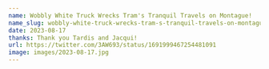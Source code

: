 ```yaml
---
name: Wobbly White Truck Wrecks Tram's Tranquil Travels on Montague!
name_slug: wobbly-white-truck-wrecks-tram-s-tranquil-travels-on-montague-
date: 2023-08-17
thanks: Thank you Tardis and Jacqui!
url: https://twitter.com/3AW693/status/1691999467254481091
image: images/2023-08-17.jpg
---
```

